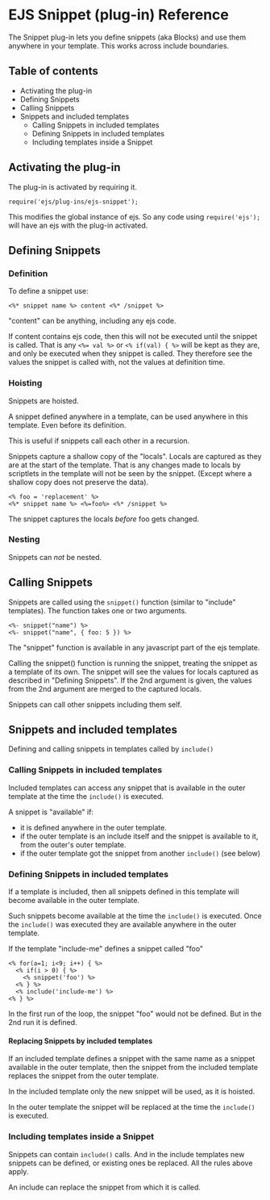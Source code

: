 EJS Snippet (plug-in) Reference
==============================

The Snippet plug-in lets you define snippets (aka Blocks) and use them
anywhere in your template. This works across include boundaries.

Table of contents
-----------------

- Activating the plug-in
- Defining Snippets
- Calling Snippets
- Snippets and included templates
  - Calling Snippets in included templates
  - Defining Snippets in included templates
  - Including templates inside a Snippet


Activating the plug-in
---------------------

The plug-in is activated by requiring it.

`require('ejs/plug-ins/ejs-snippet');`

This modifies the global instance of ejs. So any code using `require('ejs');`
will have an ejs with the plug-in activated.

Defining Snippets
-----------------

### Definition

To define a snippet use:

`<%* snippet name %> content <%* /snippet %>`

"content" can be anything, including any ejs code.

If content contains ejs code, then this will not be executed until the snippet
is called.
That is any `<%= val %>` or `<% if(val) { %>` will be kept as they are, and
only be executed when they snippet is called. They therefore see the values
the snippet is called with, not the values at definition time.

### Hoisting

Snippets are hoisted.

A snippet defined anywhere in a template, can be used anywhere in this 
template. Even before its definition.

This is useful if snippets call each other in a recursion.

Snippets capture a shallow copy of the "locals". Locals are captured as they
are at the start of the template. That is any changes made to locals by
scriptlets in the template will not be seen by the snippet. (Except where 
a shallow copy does not preserve the data).

```
<% foo = 'replacement' %>
<%* snippet name %> <%=foo%> <%* /snippet %>
```

The snippet captures the locals *before* foo gets changed.

### Nesting

Snippets can *not* be nested.

Calling Snippets
----------------

Snippets are called using the `snippet()` function (similar to "include" templates).
The function takes one or two arguments.

```
<%- snippet("name") %>
<%- snippet("name", { foo: 5 }) %>
```

The "snippet" function is available in any javascript part of the ejs template.

Calling the snippet() function is running the snippet, treating the snippet as
a template of its own.
The snippet will see the values for locals captured as described in 
"Defining Snippets".
If the 2nd argument is given, the values from the 2nd argument are merged to
the captured locals.

Snippets can call other snippets including them self.

Snippets and included templates
-------------------------------

Defining and calling snippets in templates called by `include()`

### Calling Snippets in included templates

Included templates can access any snippet that is available in the outer
template at the time the `include()` is executed.

A snippet is "available" if:

- it is defined anywhere in the outer template.
- if the outer template is an include itself and the snippet is available to
  it, from the outer's outer template.
- if the outer template got the snippet from another `include()` (see below)


### Defining Snippets in included templates

If a template is included, then all snippets defined in this template will 
become available in the outer template.

Such snippets become available at the time the `include()` is executed.
Once the `include()` was executed they are available anywhere in the outer
template.

If the template "include-me" defines a snippet called "foo"

```
<% for(a=1; i<9; i++) { %>
  <% if(i > 0) { %>
    <% snippet('foo') %>
  <% } %>
  <% include('include-me') %>
<% } %>
```

In the first run of the loop, the snippet "foo" would not be defined. But in
the 2nd run it is defined.

#### Replacing Snippets by included templates

If an included template defines a snippet with the same name as a snippet
available in the outer template, then the snippet from the included template
replaces the snippet from the outer template.

In the included template only the new snippet will be used, as it is hoisted.

In the outer template the snippet will be replaced at the time the `include()`
is executed.


### Including templates inside a Snippet

Snippets can contain `include()` calls. And in the include templates
new snippets can be defined, or existing ones be replaced.
All the rules above apply.

An include can replace the snippet from which it is called.
